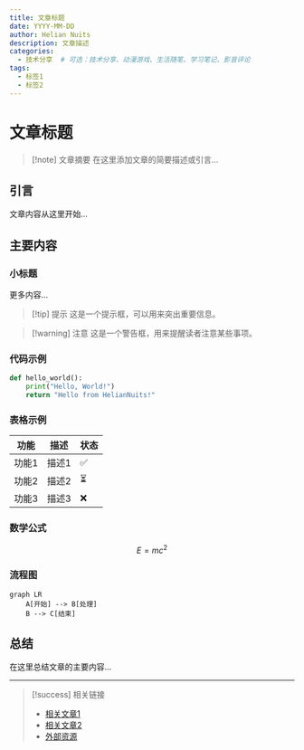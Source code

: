 ```yaml
---
title: 文章标题
date: YYYY-MM-DD
author: Helian Nuits
description: 文章描述
categories:
  - 技术分享  # 可选：技术分享、动漫游戏、生活随笔、学习笔记、影音评论
tags:
  - 标签1
  - 标签2
---
```


# 文章标题

> [!note] 文章摘要
> 在这里添加文章的简要描述或引言...

## 引言

文章内容从这里开始...

## 主要内容

### 小标题

更多内容...

> [!tip] 提示
> 这是一个提示框，可以用来突出重要信息。

> [!warning] 注意
> 这是一个警告框，用来提醒读者注意某些事项。

### 代码示例

```python
def hello_world():
    print("Hello, World!")
    return "Hello from HelianNuits!"
```

### 表格示例

| 功能 | 描述 | 状态 |
|------|------|------|
| 功能1 | 描述1 | ✅ |
| 功能2 | 描述2 | ⏳ |
| 功能3 | 描述3 | ❌ |

### 数学公式

$$
E = mc^2
$$

### 流程图

```mermaid
graph LR
    A[开始] --> B[处理]
    B --> C[结束]
```

## 总结

在这里总结文章的主要内容...

---

> [!success] 相关链接
> - [相关文章1](link1)
> - [相关文章2](link2)
> - [外部资源](https://example.com) 
